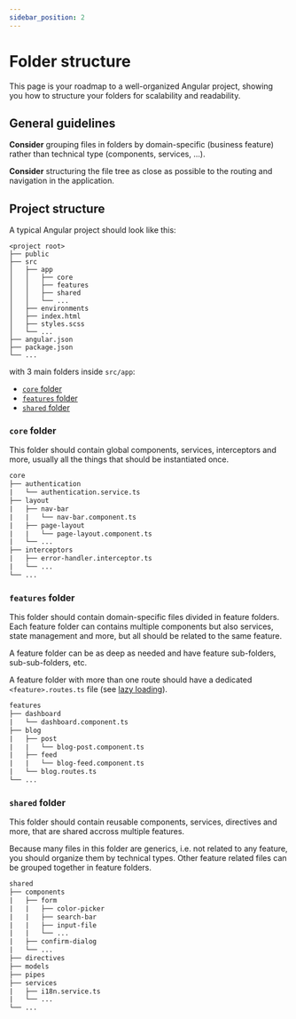 ```yaml
---
sidebar_position: 2
---
```

# Folder structure

This page is your roadmap to a well-organized Angular project, showing you how to structure your folders for scalability and readability.

## General guidelines

**Consider** grouping files in folders by domain-specific (business feature) rather than technical type (components, services, ...).

**Consider** structuring the file tree as close as possible to the routing and navigation in the application.

## Project structure

A typical Angular project should look like this:

```
<project root>
├── public
├── src
│   ├── app
│   │   ├── core
│   │   ├── features
│   │   ├── shared
│   │   └── ...
│   ├── environments
│   ├── index.html
│   ├── styles.scss
│   └── ...
├── angular.json
├── package.json
└── ...
```

with 3 main folders inside `src/app`:
- [`core` folder](#core-folder)
- [`features` folder](#features-folder)
- [`shared` folder](#shared-folder)

### `core` folder

This folder should contain global components, services, interceptors and more, usually all the things that should be instantiated once.

```txt title="example"
core
├── authentication
|   └── authentication.service.ts
├── layout
|   ├── nav-bar
|   |   └── nav-bar.component.ts
|   ├── page-layout
|   |   └── page-layout.component.ts
|   └── ...
├── interceptors
|   ├── error-handler.interceptor.ts
|   └── ...
└── ...
```

### `features` folder

This folder should contain domain-specific files divided in feature folders. Each feature folder can contains multiple components but also services, state management and more, but all should be related to the same feature.

A feature folder can be as deep as needed and have feature sub-folders, sub-sub-folders, etc.

A feature folder with more than one route should have a dedicated `<feature>.routes.ts` file (see [lazy loading](../routing.md)).

```txt title="example"
features
├── dashboard
|   └── dashboard.component.ts
├── blog
|   ├── post
|   |   └── blog-post.component.ts
|   ├── feed
|   |   └── blog-feed.component.ts
|   └── blog.routes.ts
└── ...
```

### `shared` folder

This folder should contain reusable components, services, directives and more, that are shared accross multiple features.

Because many files in this folder are generics, i.e. not related to any feature, you should organize them by technical types. Other feature related files can be grouped together in feature folders.

```txt title="Example"
shared
├── components
|   ├── form
|   |   ├── color-picker
|   |   ├── search-bar
|   |   ├── input-file
|   |   └── ...
|   ├── confirm-dialog
|   └── ...
├── directives
├── models
├── pipes
├── services
|   ├── i18n.service.ts
|   └── ...
└── ...
```
